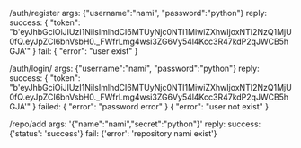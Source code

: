/auth/register
args:
{"username":"nami",
"password":"python"}
reply:
success:
{
  "token": "b'eyJhbGciOiJIUzI1NiIsImlhdCI6MTUyNjc0NTI1MiwiZXhwIjoxNTI2NzQ1MjU0fQ.eyJpZCI6bnVsbH0._FWfrLmg4wsi3ZG6Vy54l4Kcc3R47kdP2qJWCB5hGJA'"
}
fail:
{
  "error": "user exist"
}

/auth/login/
args:
{"username":"nami",
"password":"python"}
reply:
success:
{
  "token": "b'eyJhbGciOiJIUzI1NiIsImlhdCI6MTUyNjc0NTI1MiwiZXhwIjoxNTI2NzQ1MjU0fQ.eyJpZCI6bnVsbH0._FWfrLmg4wsi3ZG6Vy54l4Kcc3R47kdP2qJWCB5hGJA'"
}
failed:
{
  "error": "password error"
}
{
  "error": "user not exist"
}

/repo/add
args:
'{"name":"nami","secret":"python"}'
reply:
success:
{'status': 'success'}
fail:
{'error': 'repository nami exist'}

